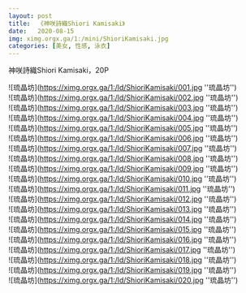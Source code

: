 ```yaml
---
layout: post
title:  《神咲詩織Shiori Kamisaki》
date:   2020-08-15
img: ximg.orgx.ga/1:/mini/ShioriKamisaki.jpg
categories: [美女, 性感, 泳衣]
---
```


神咲詩織Shiori Kamisaki，20P

![琉晶坊](https://ximg.orgx.ga/1:/ld/ShioriKamisaki/001.jpg ''琉晶坊'') <br>
![琉晶坊](https://ximg.orgx.ga/1:/ld/ShioriKamisaki/002.jpg ''琉晶坊'') <br>
![琉晶坊](https://ximg.orgx.ga/1:/ld/ShioriKamisaki/003.jpg ''琉晶坊'') <br>
![琉晶坊](https://ximg.orgx.ga/1:/ld/ShioriKamisaki/004.jpg ''琉晶坊'') <br>
![琉晶坊](https://ximg.orgx.ga/1:/ld/ShioriKamisaki/005.jpg ''琉晶坊'') <br>
![琉晶坊](https://ximg.orgx.ga/1:/ld/ShioriKamisaki/006.jpg ''琉晶坊'') <br>
![琉晶坊](https://ximg.orgx.ga/1:/ld/ShioriKamisaki/007.jpg ''琉晶坊'') <br>
![琉晶坊](https://ximg.orgx.ga/1:/ld/ShioriKamisaki/008.jpg ''琉晶坊'') <br>
![琉晶坊](https://ximg.orgx.ga/1:/ld/ShioriKamisaki/009.jpg ''琉晶坊'') <br>
![琉晶坊](https://ximg.orgx.ga/1:/ld/ShioriKamisaki/010.jpg ''琉晶坊'') <br>
![琉晶坊](https://ximg.orgx.ga/1:/ld/ShioriKamisaki/011.jpg ''琉晶坊'') <br>
![琉晶坊](https://ximg.orgx.ga/1:/ld/ShioriKamisaki/012.jpg ''琉晶坊'') <br>
![琉晶坊](https://ximg.orgx.ga/1:/ld/ShioriKamisaki/013.jpg ''琉晶坊'') <br>
![琉晶坊](https://ximg.orgx.ga/1:/ld/ShioriKamisaki/014.jpg ''琉晶坊'') <br>
![琉晶坊](https://ximg.orgx.ga/1:/ld/ShioriKamisaki/015.jpg ''琉晶坊'') <br>
![琉晶坊](https://ximg.orgx.ga/1:/ld/ShioriKamisaki/016.jpg ''琉晶坊'') <br>
![琉晶坊](https://ximg.orgx.ga/1:/ld/ShioriKamisaki/017.jpg ''琉晶坊'') <br>
![琉晶坊](https://ximg.orgx.ga/1:/ld/ShioriKamisaki/018.jpg ''琉晶坊'') <br>
![琉晶坊](https://ximg.orgx.ga/1:/ld/ShioriKamisaki/019.jpg ''琉晶坊'') <br>
![琉晶坊](https://ximg.orgx.ga/1:/ld/ShioriKamisaki/020.jpg ''琉晶坊'') <br>
